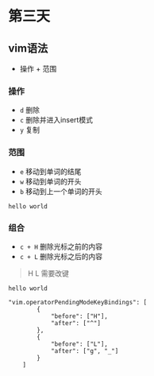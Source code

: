 # 第三天
## vim语法
- 操作 + 范围
### 操作
- `d` 删除
- `c` 删除并进入insert模式
- `y` 复制
### 范围
- `e` 移动到单词的结尾
- `w` 移动到单词的开头
- `b` 移动到上一个单词的开头
```
hello world
```

### 组合
- `c + H` 删除光标之前的内容
- `c + L` 删除光标之后的内容
> H L 需要改键
```
hello world

"vim.operatorPendingModeKeyBindings": [
        {
            "before": ["H"],
            "after": ["^"]
        },
        {
            "before": ["L"],
            "after": ["g", "_"]
        }
    ]
```